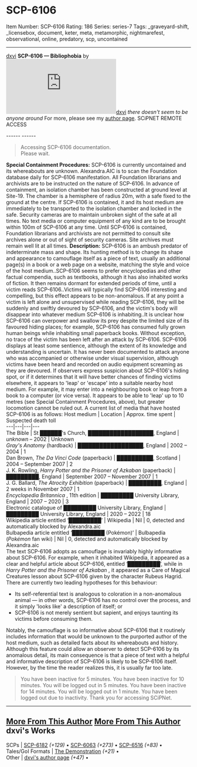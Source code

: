 # SCP-6106
Item Number: SCP-6106
Rating: 186
Series: series-7
Tags: _graveyard-shift, _licensebox, document, keter, meta, metamorphic, nightmarefest, observational, online, predatory, scp, uncontained

---

[dxvi](javascript:;)
**SCP-6106 — Bibliophobia** by [![dxvi](https://www.wikidot.com/avatar.php?userid=7131012&amp;size=small&amp;timestamp=1749953162)](http://www.wikidot.com/user:info/dxvi)[dxvi](http://www.wikidot.com/user:info/dxvi)
_there doesn't seem to be anyone around_
For more, please see my [author page](/dxvi).
SCiPNET REMOTE ACCESS  
  
\------
\------
> Accessing SCP-6106 documentation.  
>  Please wait.
  
  
  
  

**Special Containment Procedures:** SCP-6106 is currently uncontained and its whereabouts are unknown. Alexandra.AIC is to scan the Foundation database daily for SCP-6106 manifestation. All Foundation librarians and archivists are to be instructed on the nature of SCP-6106.
In advance of containment, an isolation chamber has been constructed at ground level at Site-19. The chamber is a hemisphere of radius 20m, with a safe fixed to the ground at the centre.
If SCP-6106 is contained, it and its host medium are immediately to be transported to the isolation chamber and locked in the safe. Security cameras are to maintain unbroken sight of the safe at all times. No text media or computer equipment of any kind are to be brought within 100m of SCP-6106 at any time.
Until SCP-6106 is contained, Foundation librarians and archivists are not permitted to consult site archives alone or out of sight of security cameras. Site archives must remain well lit at all times.
**Description:** SCP-6106 is an ambush predator of indeterminate mass and shape. Its hunting method is to change its shape and appearance to camouflage itself as a piece of text, usually an additional page(s) in a book or a web page on a website, matching the style and voice of the host medium..SCP-6106 seems to prefer encyclopedias and other factual compendia, such as textbooks, although it has also inhabited works of fiction. It then remains dormant for extended periods of time, until a victim reads SCP-6106..Victims will typically find SCP-6106 interesting and compelling, but this effect appears to be non-anomalous.
If at any point a victim is left alone and unsupervised while reading SCP-6106, they will be suddenly and swiftly devoured by SCP-6106, and the victim's body will disappear into whatever medium SCP-6106 is inhabiting..It is unclear how SCP-6106 can overpower and swallow its prey despite the limited size of its favoured hiding places; for example, SCP-6106 has consumed fully grown human beings while inhabiting small paperback books. Without exception, no trace of the victim has been left after an attack by SCP-6106.
SCP-6106 displays at least some sentience, although the extent of its knowledge and understanding is uncertain. It has never been documented to attack anyone who was accompanied or otherwise under visual supervision, although victims have been heard and recorded on audio equipment screaming as they are devoured.
If observers express suspicion about SCP-6106's hiding spot, or if it determines that it will have better chances of finding victims elsewhere, it appears to 'leap' or 'escape' into a suitable nearby host medium. For example, it may enter into a neighbouring book or leap from a book to a computer (or vice versa). It appears to be able to 'leap' up to 10 metres (see Special Containment Procedures, above), but greater locomotion cannot be ruled out.
A current list of media that have hosted SCP-6106 is as follows:
Host medium | Location | Approx. time spent | Suspected death toll  
---|---|---|---  
The Bible | St ██████'s Church, ██████████████████, England | _unknown_ – 2002 | Unknown  
_Gray's Anatomy_ (hardback) | ██████████████████, England | 2002 – 2004 | 1  
Dan Brown, _The Da Vinci Code_ (paperback) | ██████████, Scotland | 2004 – September 2007 | 2  
J. K. Rowling, _Harry Potter and the Prisoner of Azkaban_ (paperback) | █████████, England | September 2007 – November 2007 | 1  
J. G. Ballard, _The Atrocity Exhibition_ (paperback) | █████████, England | 2 weeks in November 2007 | 1  
_Encyclopedia Britannica_ , 11th edition | █████████ University Library, England | 2007 – 2020 | 3  
Electronic catalogue of █████████ University Library, England | █████████ University Library, England | 2020 – 2022 | 18  
Wikipedia article entitled ‘█████████’ | Wikipedia | Nil | 0, detected and automatically blocked by Alexandra.aic  
Bulbapedia article entitled ‘█████████ (Pokémon)’ | Bulbapedia (_Pokémon_ fan wiki) | Nil | 0, detected and automatically blocked by Alexandra.aic  
The text SCP-6106 adopts as camouflage is invariably highly informative about SCP-6106. For example, when it inhabited Wikipedia, it appeared as a clear and helpful article about SCP-6106, entitled ‘█████████’, while in _Harry Potter and the Prisoner of Azkaban_ , it appeared as a Care of Magical Creatures lesson about SCP-6106 given by the character Rubeus Hagrid.
There are currently two leading hypotheses for this behaviour:
  * Its self-referential text is analogous to coloration in a non-anomalous animal — in other words, SCP-6106 has no control over the process, and it simply 'looks like' a description of itself; or
  * SCP-6106 is not merely sentient but sapient, and enjoys taunting its victims before consuming them.

Notably, the camouflage is so informative about SCP-6106 that it routinely includes information that would be unknown to the purported author of the host medium, such as detailed facts about its whereabouts and history. Although this feature could allow an observer to detect SCP-6106 by its anomalous detail, its main consequence is that a piece of text with a helpful and informative description of SCP-6106 is likely to be SCP-6106 itself.
However, by the time the reader realizes this, it is usually far too late.
  
  
  
  
  
  

> You have been inactive for 5 minutes.
> You have been inactive for 10 minutes. You will be logged out in 5 minutes.
> You have been inactive for 14 minutes. You will be logged out in 1 minute.
> You have been logged out due to inactivity. Thank you for accessing SCiPNet.
* * *
[More From This Author](javascript:;)
[More From This Author](javascript:;)
dxvi's Works  
---  
SCPs |  [SCP-6182](/scp-6182) _(+129)_ • [SCP-6063](/scp-6063) _(+273)_ • [SCP-6516](/scp-6516) _(+83)_ •  
Tales/GoI Formats |  [The Demonstration](/the-demonstration) _(+21)_ •  
Other |  [dxvi's author page](/dxvi) _(+47)_ •  
  
